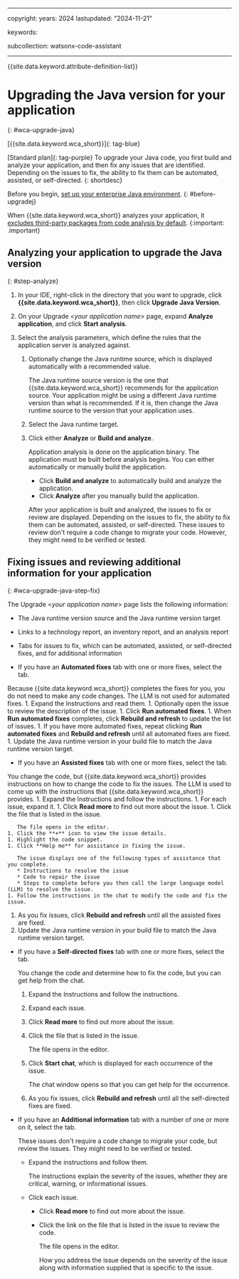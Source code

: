
---

copyright:
   years: 2024
lastupdated: "2024-11-21"

keywords:

subcollection: watsonx-code-assistant

---

{{site.data.keyword.attribute-definition-list}}

# Upgrading the Java version for your application
{: #wca-upgrade-java}



[{{site.data.keyword.wca_short}}]{: tag-blue}

[Standard plan]{: tag-purple} To upgrade your Java code, you first build and analyze your application, and then fix any issues that are identified. Depending on the issues to fix, the ability to fix them can be automated, assisted, or self-directed. 
{: shortdesc}

Before you begin, [set up your enterprise Java environment](/docs/watsonx-code-assistant?topic=watsonx-code-assistant-cloud-setup-wca-java-env).
{: #before-upgradej}

When {{site.data.keyword.wca_short}} analyzes your application, it [excludes third-party packages from code analysis by default](/docs/watsonx-code-assistant?topic=watsonx-code-assistant-wca-package-reference).
{:important: .important}

## Analyzing your application to upgrade the Java version 
 {: #step-analyze}
 
1. In your IDE, right-click in the directory that you want to upgrade, click **{{site.data.keyword.wca_short}}**, then click **Upgrade Java Version**. 
1. On your Upgrade <*your application name*> page, expand **Analyze application**, and click **Start analysis**.
1. Select the analysis parameters, which define the rules that the application server is analyzed against.

   1. Optionally change the Java runtime source, which is displayed automatically with a recommended value.
      
      The Java runtime source version is the one that {{site.data.keyword.wca_short}} recommends for the application source. Your application might be using a different Java runtime version than what is recommended. If it is, then change the Java runtime source to the version that your application uses.

   1. Select the Java runtime target.
   1. Click either **Analyze** or **Build and analyze**.

      Application analysis is done on the application binary. The application must be built before analysis begins. You can either automatically or manually build the application. 
      * Click **Build and analyze** to automatically build and analyze the application.
      * Click **Analyze** after you manually build the application.

      After your application is built and analyzed, the issues to fix or review are displayed. Depending on the issues to fix, the ability to fix them can be automated, assisted, or self-directed. These issues to review don't require a code change to migrate your code. However, they might need to be verified or tested.

## Fixing issues and reviewing additional information for your application
{: #wca-upgrade-java-step-fix}

The Upgrade <*your application name*> page lists the following information:
* The Java runtime version source and the Java runtime version target
* Links to a technology report, an inventory report, and an analysis report
* Tabs for issues to fix, which can be automated, assisted, or self-directed fixes, and for additional information
  

*  If you have an **Automated fixes** tab with one or more fixes, select the tab.

  Because {{site.data.keyword.wca_short}} completes the fixes for you, you do not need to make any code changes. The LLM is not used for automated fixes.
    1. Expand the Instructions and read them.
    1. Optionally open the issue to review the description of the issue.
    1. Click **Run automated fixes**.
    1. When **Run automated fixes** completes, click **Rebuild and refresh** to update the list of issues.
    1. If you have more automated fixes, repeat clicking **Run automated fixes** and **Rebuild and refresh** until all automated fixes are fixed.
    1. Update the Java runtime version in your build file to match the Java runtime version target.

*  If you have an **Assisted fixes** tab with one or more fixes, select the tab.

  You change the code, but {{site.data.keyword.wca_short}} provides instructions on how to change the code to fix the issues. The LLM is used to come up with the instructions that {{site.data.keyword.wca_short}} provides.
    1. Expand the Instructions and follow the instructions.
    1. For each issue, expand it.
    1. Click **Read more** to find out more about the issue.
    1. Click the file that is listed in the issue.

       The file opens in the editor.
    1. Click the **+** icon to view the issue details.
    1. Highlight the code snippet.
    1. Click **Help me** for assistance in fixing the issue.
      
       The issue displays one of the following types of assistance that you complete.
       * Instructions to resolve the issue
       * Code to repair the issue
       * Steps to complete before you then call the large language model (LLM) to resolve the issue.
    1. Follow the instructions in the chat to modify the code and fix the issue.
   1. As you fix issues, click **Rebuild and refresh** until all the assisted fixes are fixed.
   1. Update the Java runtime version in your build file to match the Java runtime version target.

*  If you have a **Self-directed fixes** tab with one or more fixes, select the tab.

   You change the code and determine how to fix the code, but you can get help from the chat.
   1. Expand the Instructions and follow the instructions.
   1. Expand each issue. 
   1. Click **Read more** to find out more about the issue.
   1. Click the file that is listed in the issue.

      The file opens in the editor.
   1. Click **Start chat**, which is displayed for each occurrence of the issue.

      The chat window opens so that you can get help for the occurrence.
   1. As you fix issues, click **Rebuild and refresh** until all the self-directed fixes are fixed.
 

*  If you have an **Additional information** tab with a number of one or more on it, select the tab.

   These issues don't require a code change to migrate your code, but review the issues. They might need to be verified or tested.
   * Expand the instructions and follow them.

     The instructions explain the severity of the issues, whether they are critical, warning, or informational issues.
   * Click each issue.
     * Click **Read more** to find out more about the issue.
     * Click the link on the file that is listed in the issue to review the code.

       The file opens in the editor.

       How you address the issue depends on the severity of the issue along with information supplied that is specific to the issue.
